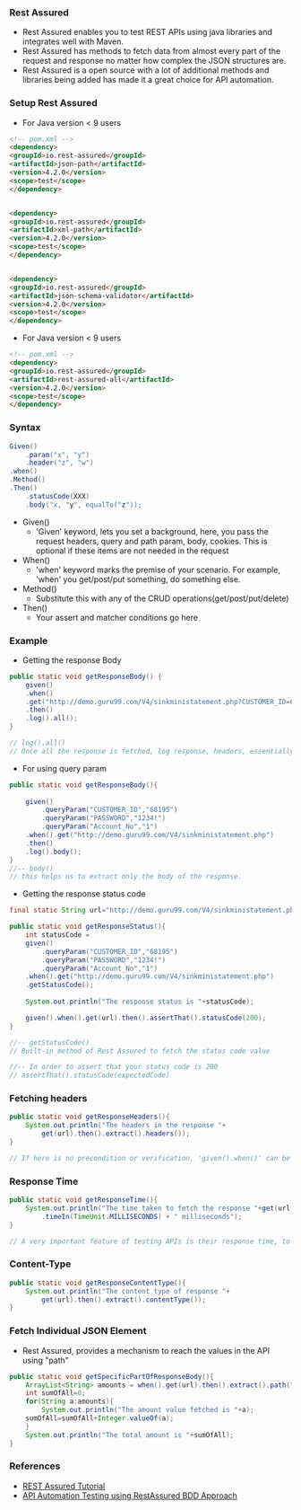 ### Rest Assured
- Rest Assured enables you to test REST APIs using java libraries and integrates well with Maven. 
- Rest Assured has methods to fetch data from almost every part of the request and response no matter how complex the JSON structures are.
- Rest Assured is a open source with a lot of additional methods and libraries being added has made it a great choice for API automation.

### Setup Rest Assured
- For Java version < 9 users
```html
<!-- pom.xml -->
<dependency>
<groupId>io.rest-assured</groupId>
<artifactId>json-path</artifactId>
<version>4.2.0</version>
<scope>test</scope>
</dependency>


<dependency>
<groupId>io.rest-assured</groupId>
<artifactId>xml-path</artifactId>
<version>4.2.0</version>
<scope>test</scope>
</dependency>


<dependency>
<groupId>io.rest-assured</groupId>
<artifactId>json-schema-validator</artifactId>
<version>4.2.0</version>
<scope>test</scope>
</dependency>
```

- For Java version < 9 users
```html
<!-- pom.xml -->
<dependency>
<groupId>io.rest-assured</groupId>
<artifactId>rest-assured-all</artifactId>
<version>4.2.0</version>
<scope>test</scope>
</dependency>
```

### Syntax
```java
Given()
	.param("x", "y")
	.header("z", "w")
.when()
.Method()
.Then()
	.statusCode(XXX)
	.body("x, "y", equalTo("z"));
```

- Given()
	- 'Given' keyword, lets you set a background, here, you pass the request headers, query and path param, body, cookies. This is optional if these items are not needed in the request
- When()
	- 'when' keyword marks the premise of your scenario. For example, 'when' you get/post/put something, do something else.
- Method()
	- Substitute this with any of the CRUD operations(get/post/put/delete)
- Then()
	- Your assert and matcher conditions go here

### Example
- Getting the response Body
```java
public static void getResponseBody() {
	given()
	.when()
	.get("http://demo.guru99.com/V4/sinkministatement.php?CUSTOMER_ID=68195&PASSWORD=1234!&Account_No=1")
	.then()
	.log().all();
}

// log().all()
// Once all the response is fetched, log response, headers, essentially everything that the request returns to you.
```

- For using query param
```java
public static void getResponseBody(){
 
	given()
		.queryParam("CUSTOMER_ID","68195")
		.queryParam("PASSWORD","1234!")
		.queryParam("Account_No","1")
	.when().get("http://demo.guru99.com/V4/sinkministatement.php")
	.then()
	.log().body();
}
//-- body()
// this helps us to extract only the body of the response.
```

- Getting the response status code
```java
final static String url="http://demo.guru99.com/V4/sinkministatement.php?CUSTOMER_ID=68195&PASSWORD=1234!&Account_No=1";

public static void getResponseStatus(){
	int statusCode = 
	given()
		.queryParam("CUSTOMER_ID","68195")
		.queryParam("PASSWORD","1234!")
		.queryParam("Account_No","1")
	.when().get("http://demo.guru99.com/V4/sinkministatement.php")
	.getStatusCode();
   
	System.out.println("The response status is "+statusCode);

	given().when().get(url).then().assertThat().statusCode(200);
}

//-- getStatusCode()
// Built-in method of Rest Assured to fetch the status code value

//-- In order to assert that your status code is 200
// assertThat().statusCode(expectedCode)
```

### Fetching headers
```java
public static void getResponseHeaders(){
	System.out.println("The headers in the response "+
		get(url).then().extract().headers());
}

// If here is no precondition or verification, 'given().when()' can be skipped
```

### Response Time
```java
public static void getResponseTime(){
	System.out.println("The time taken to fetch the response "+get(url)
		.timeIn(TimeUnit.MILLISECONDS) + " milliseconds");
}

// A very important feature of testing APIs is their response time, to measure the performance of the application.
```

### Content-Type
```java
public static void getResponseContentType(){
	System.out.println("The content type of response "+
		get(url).then().extract().contentType());
}
```

### Fetch Individual JSON Element
- Rest Assured, provides a mechanism to reach the values in the API using "path" 
```java
public static void getSpecificPartOfResponseBody(){
	ArrayList<String> amounts = when().get(url).then().extract().path("result.statements.AMOUNT") ;
	int sumOfAll=0;
	for(String a:amounts){
		System.out.println("The amount value fetched is "+a);
    sumOfAll=sumOfAll+Integer.valueOf(a);
	}
	System.out.println("The total amount is "+sumOfAll);
}
```

### References
- [REST Assured Tutorial](https://www.guru99.com/rest-assured.html)
- [API Automation Testing using RestAssured BDD Approach](https://www.youtube.com/watch?v=n3UITFRJ9KU&list=PLUDwpEzHYYLskkglxoXd0L6DKu4uOfh-m)
